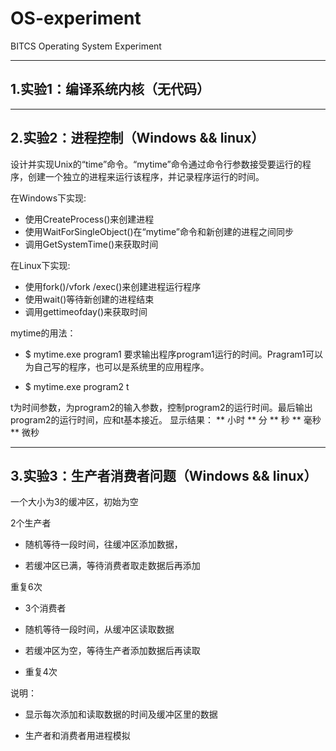 # OS-experiment
BITCS Operating System Experiment

------------------------------------------------

## 1.实验1：编译系统内核（无代码）

------------------------------------------------

## 2.实验2：进程控制（Windows && linux）

 设计并实现Unix的“time”命令。“mytime”命令通过命令行参数接受要运行的程序，创建一个独立的进程来运行该程序，并记录程序运行的时间。

 在Windows下实现:

- 使用CreateProcess()来创建进程
- 使用WaitForSingleObject()在“mytime”命令和新创建的进程之间同步
- 调用GetSystemTime()来获取时间

 在Linux下实现:

- 使用fork()/vfork /exec()来创建进程运行程序
- 使用wait()等待新创建的进程结束
- 调用gettimeofday()来获取时间

 mytime的用法：

- $ mytime.exe program1
要求输出程序program1运行的时间。Pragram1可以为自己写的程序，也可以是系统里的应用程序。

- $ mytime.exe program2 t

 t为时间参数，为program2的输入参数，控制program2的运行时间。最后输出program2的运行时间，应和t基本接近。
 显示结果： ** 小时 ** 分 ** 秒 ** 毫秒 ** 微秒
 
 -------------------------------------------------------

## 3.实验3：生产者消费者问题（Windows && linux）
一个大小为3的缓冲区，初始为空

2个生产者

- 随机等待一段时间，往缓冲区添加数据，

- 若缓冲区已满，等待消费者取走数据后再添加

重复6次

- 3个消费者

- 随机等待一段时间，从缓冲区读取数据

- 若缓冲区为空，等待生产者添加数据后再读取

- 重复4次

说明：

- 显示每次添加和读取数据的时间及缓冲区里的数据

- 生产者和消费者用进程模拟
